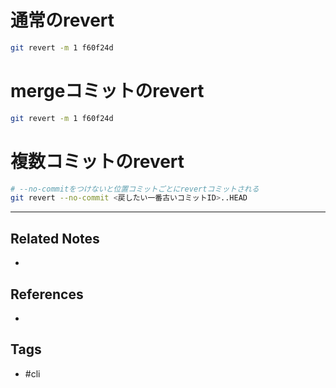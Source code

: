 # 通常のrevert
```sh
git revert -m 1 f60f24d
```

# mergeコミットのrevert
```sh
git revert -m 1 f60f24d
```

# 複数コミットのrevert
```sh
# --no-commitをつけないと位置コミットごとにrevertコミットされる
git revert --no-commit <戻したい一番古いコミットID>..HEAD
```

---
## Related Notes
- 

## References
- 

## Tags
- #cli 